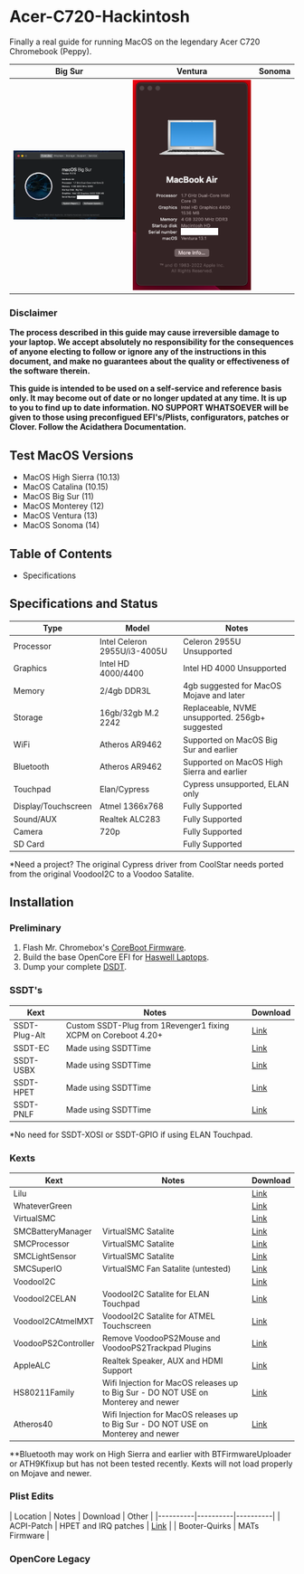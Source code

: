 # Acer-C720-Hackintosh
Finally a real guide for running MacOS on the legendary Acer C720 Chromebook (Peppy). 

| Big Sur | Ventura | Sonoma |
|------------|-------------|-------------|
|<img src="Resources/Pictures/Sur.png" width="300">|<img src="Resources/Pictures/Ventura.png" width="300">

### Disclaimer
**The process described in this guide may cause irreversible damage to your laptop. We accept absolutely no responsibility for the consequences of anyone electing to follow or ignore any of the instructions in this document, and make no guarantees about the quality or effectiveness of the software therein.**

**This guide is intended to be used on a self-service and reference basis only. It may become out of date or no longer updated at any time. It is up to you to find up to date information. NO SUPPORT WHATSOEVER will be given to those using preconfigued EFI's/Plists, configurators, patches or Clover. Follow the Acidathera Documentation.**


## Test MacOS Versions
- MacOS High Sierra (10.13)
- MacOS Catalina (10.15)
- MacOS Big Sur (11)
- MacOS Monterey (12)
- MacOS Ventura (13)
- MacOS Sonoma (14)

## Table of Contents

- Specifications

## Specifications and Status

| Type | Model | Notes |
|----------|----------|----------|
| Processor | Intel Celeron 2955U/i3-4005U | Celeron 2955U Unsupported |
| Graphics | Intel HD 4000/4400 | Intel HD 4000 Unsupported |
| Memory | 2/4gb DDR3L | 4gb suggested for MacOS Mojave and later |
| Storage | 16gb/32gb M.2 2242 | Replaceable, NVME unsupported. 256gb+ suggested |
| WiFi | Atheros AR9462 | Supported on MacOS Big Sur and earlier |
| Bluetooth | Atheros AR9462 | Supported on MacOS High Sierra and earlier |
| Touchpad | Elan/Cypress | Cypress unsupported, ELAN only |
| Display/Touchscreen | Atmel 1366x768 | Fully Supported |
| Sound/AUX| Realtek ALC283 | Fully Supported |
| Camera | 720p | Fully Supported |
| SD Card | | Fully Supported |

*Need a project? The original Cypress driver from CoolStar needs ported from the original VoodooI2C to a Voodoo Satalite.

## Installation 

### Preliminary
1. Flash Mr. Chromebox's [CoreBoot Firmware](https://mrchromebox.tech/). 
2. Build the base OpenCore EFI for [Haswell Laptops](https://dortania.github.io/OpenCore-Install-Guide/prerequisites.html/).
3. Dump your complete [DSDT](https://dortania.github.io/Getting-Started-With-ACPI/Manual/dump.html#:~:text=In%20command%20prompt%20run%20path%2Fto%2Facpidump.exe%20-b%20-n%20DSDT,DSDT%20as%20a.dat%20file.%20Rename%20this%20to%20DSDT.aml).

### SSDT's
| Kext | Notes | Download |
|----------|----------|----------|
| SSDT-Plug-Alt | Custom SSDT-Plug from 1Revenger1 fixing XCPM on Coreboot 4.20+ | [Link](https://github.com/bruceythegoosey/Acer-C720-Hackintosh/blob/main/Resources/SSDTs/SSDT-PLUG-ALT.aml)
| SSDT-EC | Made using SSDTTime | [Link](https://github.com/bruceythegoosey/Acer-C720-Hackintosh/blob/main/Resources/SSDTs/SSDT-EC.aml)
| SSDT-USBX | Made using SSDTTime | [Link](https://github.com/bruceythegoosey/Acer-C720-Hackintosh/blob/main/Resources/SSDTs/SSDT-USBX.aml)
| SSDT-HPET | Made using SSDTTime | [Link](https://github.com/bruceythegoosey/Acer-C720-Hackintosh/blob/main/Resources/SSDTs/SSDT-HPET.aml)
| SSDT-PNLF | Made using SSDTTime | [Link](https://github.com/bruceythegoosey/Acer-C720-Hackintosh/blob/main/Resources/SSDTs/SSDT-PNLF.aml)

*No need for SSDT-XOSI or SSDT-GPIO if using ELAN Touchpad.

### Kexts
| Kext | Notes | Download | 
|----------|----------|----------|
| Lilu || [Link](https://github.com/acidanthera/Lilu/releases) | 
| WhateverGreen || [Link](https://github.com/acidanthera/WhateverGreen/releases/tag/1.6.6) |
| VirtualSMC || [Link](https://github.com/acidanthera/VirtualSMC/releases) |
| SMCBatteryManager | VirtualSMC Satalite | [Link](https://github.com/acidanthera/VirtualSMC/releases) |
| SMCProcessor | VirtualSMC Satalite | [Link](https://github.com/acidanthera/VirtualSMC/releases) |
| SMCLightSensor | VirtualSMC Satalite | [Link](https://github.com/acidanthera/VirtualSMC/releases) |
| SMCSuperIO | VirtualSMC Fan Satalite (untested) | [Link](https://github.com/acidanthera/VirtualSMC/releases) |
| VoodooI2C || [Link](https://github.com/VoodooI2C/VoodooI2C/releases) |
| VoodooI2CELAN | VoodooI2C Satalite for ELAN Touchpad | [Link](https://github.com/VoodooI2C/VoodooI2C/releases) |
| VoodooI2CAtmelMXT | VoodooI2C Satalite for ATMEL Touchscreen | [Link](https://github.com/VoodooI2C/VoodooI2C/releases) |
| VoodooPS2Controller | Remove VoodooPS2Mouse and VoodooPS2Trackpad Plugins | [Link](https://github.com/acidanthera/VoodooPS2/releases/) |
| AppleALC | Realtek Speaker, AUX and HDMI Support | [Link](https://github.com/acidanthera/AppleALC/releases) |
| HS80211Family | Wifi Injection for MacOS releases up to Big Sur - DO NOT USE on Monterey and newer | [Link](https://github.com/qiqco/Atheros-Wi-Fi-Hackintosh-macOS/blob/main/HS80211Family.kext.zip) |
| Atheros40 | Wifi Injection for MacOS releases up to Big Sur - DO NOT USE on Monterey and newer | [Link](https://github.com/qiqco/Atheros-Wi-Fi-Hackintosh-macOS/blob/main/AirPortAtheros40-AR9462.zip) |

**Bluetooth may work on High Sierra and earlier with BTFirmwareUploader or ATH9Kfixup but has not been tested recently. Kexts will not load properly on Mojave and newer.

### Plist Edits

| Location | Notes | Download | Other |
|----------|----------|----------|
| ACPI-Patch | HPET and IRQ patches | [Link](https://github.com/bruceythegoosey/Acer-C720-Hackintosh/blob/main/Resources/Plists/ACPI%20Patches.plist) |
| Booter-Quirks | MATs Firmware |


### OpenCore Legacy
